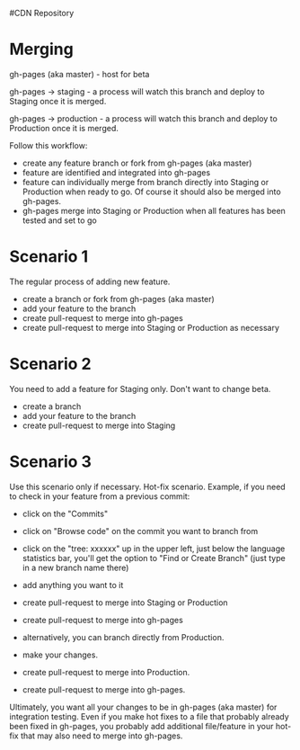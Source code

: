 #CDN Repository

Merging
=======
gh-pages (aka master) - host for beta

gh-pages -> staging - a process will watch this branch and deploy to Staging once it is merged.

gh-pages -> production - a process will watch this branch and deploy to Production once it is merged.

Follow this workflow:

- create any feature branch or fork from gh-pages (aka master)
- feature are identified and integrated into gh-pages
- feature can individually merge from branch directly into Staging or Production when ready to go.  Of course it should also be merged into gh-pages.
- gh-pages merge into Staging or Production when all features has been tested and set to go


Scenario 1
===========
The regular process of adding new feature.
- create a branch or fork from gh-pages (aka master)
- add your feature to the branch
- create pull-request to merge into gh-pages
- create pull-request to merge into Staging or Production as necessary

Scenario 2
===========
You need to add a feature for Staging only.  Don't want to change beta.
- create a branch
- add your feature to the branch
- create pull-request to merge into Staging

Scenario 3
===========
Use this scenario only if necessary.  Hot-fix scenario.
Example, if you need to check in your feature from a previous commit:

- click on the "Commits"
- click on "Browse code" on the commit you want to branch from
- click on the "tree: xxxxxx" up in the upper left, just below the language statistics bar, you'll get the option to "Find or Create Branch" (just type in a new branch name there) 
- add anything you want to it
- create pull-request to merge into Staging or Production
- create pull-request to merge into gh-pages

- alternatively, you can branch directly from Production.
- make your changes.
- create pull-request to merge into Production.
- create pull-request to merge into gh-pages.


Ultimately, you want all your changes to be in gh-pages (aka master) for integration testing.  Even if you make hot fixes to a file that probably already been fixed in gh-pages, you probably add additional file/feature in your hot-fix that may also need to merge into gh-pages.

